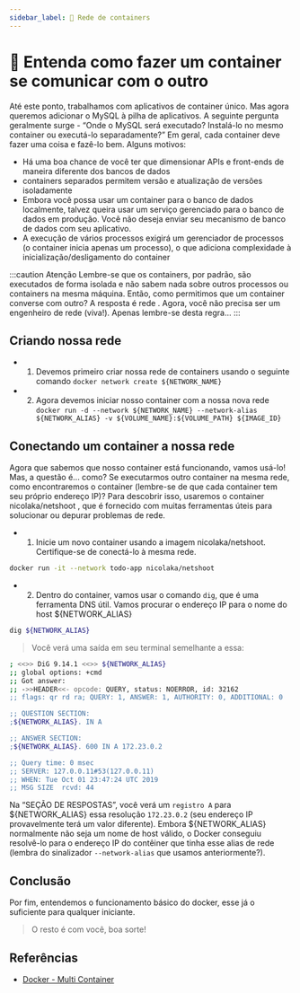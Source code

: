 ```yaml
---
sidebar_label: 📝 Rede de containers
---
```


# 📝 Entenda como fazer um container se comunicar com o outro

Até este ponto, trabalhamos com aplicativos de container único. Mas agora queremos adicionar o MySQL à pilha de aplicativos. A seguinte pergunta geralmente surge - “Onde o MySQL será executado? Instalá-lo no mesmo container ou executá-lo separadamente?” Em geral, cada container deve fazer uma coisa e fazê-lo bem. Alguns motivos:

- Há uma boa chance de você ter que dimensionar APIs e front-ends de maneira diferente dos bancos de dados
- containers separados permitem versão e atualização de versões isoladamente
- Embora você possa usar um container para o banco de dados localmente, talvez queira usar um serviço gerenciado para o banco de dados em produção. Você não deseja enviar seu mecanismo de banco de dados com seu aplicativo.
- A execução de vários processos exigirá um gerenciador de processos (o container inicia apenas um processo), o que adiciona complexidade à inicialização/desligamento do container

:::caution Atenção
Lembre-se que os containers, por padrão, são executados de forma isolada e não sabem nada sobre outros processos ou containers na mesma máquina. Então, como permitimos que um container converse com outro? A resposta é rede . Agora, você não precisa ser um engenheiro de rede (viva!). Apenas lembre-se desta regra...
:::

## Criando nossa rede

- 1. Devemos primeiro criar nossa rede de containers usando o seguinte comando `docker network create ${NETWORK_NAME}`
- 2. Agora devemos iniciar nosso container com a nossa nova rede `docker run -d --network ${NETWORK_NAME} --network-alias ${NETWORK_ALIAS} -v ${VOLUME_NAME}:${VOLUME_PATH} ${IMAGE_ID}`

## Conectando um container a nossa rede

Agora que sabemos que nosso container está funcionando, vamos usá-lo! Mas, a questão é... como? Se executarmos outro container na mesma rede, como encontraremos o container (lembre-se de que cada container tem seu próprio endereço IP)? Para descobrir isso, usaremos o container nicolaka/netshoot , que é fornecido com muitas ferramentas úteis para solucionar ou depurar problemas de rede.

- 1. Inicie um novo container usando a imagem nicolaka/netshoot. Certifique-se de conectá-lo à mesma rede.

```bash
docker run -it --network todo-app nicolaka/netshoot
```

- 2. Dentro do container, vamos usar o comando `dig`, que é uma ferramenta DNS útil. Vamos procurar o endereço IP para o nome do host ${NETWORK_ALIAS}

```bash
dig ${NETWORK_ALIAS}
```

> Você verá uma saída em seu terminal semelhante a essa:

```bash
; <<>> DiG 9.14.1 <<>> ${NETWORK_ALIAS}
;; global options: +cmd
;; Got answer:
;; ->>HEADER<<- opcode: QUERY, status: NOERROR, id: 32162
;; flags: qr rd ra; QUERY: 1, ANSWER: 1, AUTHORITY: 0, ADDITIONAL: 0

;; QUESTION SECTION:
;${NETWORK_ALIAS}. IN A

;; ANSWER SECTION:
;${NETWORK_ALIAS}. 600 IN A 172.23.0.2

;; Query time: 0 msec
;; SERVER: 127.0.0.11#53(127.0.0.11)
;; WHEN: Tue Oct 01 23:47:24 UTC 2019
;; MSG SIZE  rcvd: 44
```

Na “SEÇÃO DE RESPOSTAS”, você verá um `registro A` para ${NETWORK_ALIAS} essa resolução `172.23.0.2` (seu endereço IP provavelmente terá um valor diferente). Embora ${NETWORK_ALIAS} normalmente não seja um nome de host válido, o Docker conseguiu resolvê-lo para o endereço IP do contêiner que tinha esse alias de rede (lembra do sinalizador `--network-alias` que usamos anteriormente?).

## Conclusão

Por fim, entendemos o funcionamento básico do docker, esse já o suficiente para qualquer iniciante.

> O resto é com você, boa sorte!

## Referências

- [Docker - Multi Container](https://docs.docker.com/get-started/07_multi_container/)
